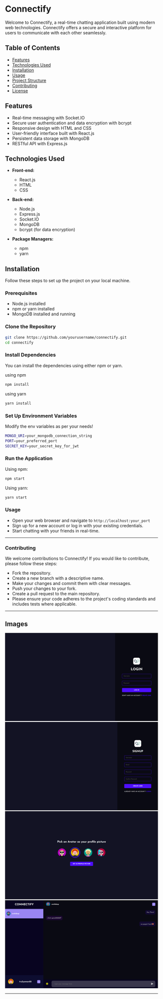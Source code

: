 # Connectify

Welcome to Connectify, a real-time chatting application built using modern web technologies. Connectify offers a secure and interactive platform for users to communicate with each other seamlessly.

## Table of Contents

- [Features](#features)
- [Technologies Used](#technologies-used)
- [Installation](#installation)
- [Usage](#usage)
- [Project Structure](#project-structure)
- [Contributing](#contributing)
- [License](#license)

## Features

- Real-time messaging with Socket.IO
- Secure user authentication and data encryption with bcrypt
- Responsive design with HTML and CSS
- User-friendly interface built with React.js
- Persistent data storage with MongoDB
- RESTful API with Express.js

## Technologies Used

- **Front-end:**
  - React.js
  - HTML
  - CSS

- **Back-end:**
  - Node.js
  - Express.js
  - Socket.IO
  - MongoDB
  - bcrypt (for data encryption)

- **Package Managers:**
  - npm
  - yarn

## Installation

Follow these steps to set up the project on your local machine.

### Prerequisites

- Node.js installed
- npm or yarn installed
- MongoDB installed and running

### Clone the Repository

```bash
git clone https://github.com/yourusername/connectify.git
cd connectify
```

### Install Dependencies
You can install the dependencies using either npm or yarn.

using npm
```bash
npm install
```

using yarn
```bash
yarn install
```

### Set Up Environment Variables
Modify the env variables as per your needs!
```bash
MONGO_URI=your_mongodb_connection_string
PORT=your_preferred_port
SECRET_KEY=your_secret_key_for_jwt
```

### Run the Application
Using npm:
```bash
npm start
```

Using yarn:
```bash
yarn start
```



### Usage
 - Open your web browser and navigate to ```http://localhost:your_port```
 - Sign up for a new account or log in with your existing credentials.
 - Start chatting with your friends in real-time.

---

### Contributing
We welcome contributions to Connectify! If you would like to contribute, please follow these steps:

 - Fork the repository.
 - Create a new branch with a descriptive name.
 - Make your changes and commit them with clear messages.
 - Push your changes to your fork.
 - Create a pull request to the main repository.
 - Please ensure your code adheres to the project's coding standards and includes tests where applicable.

 ---

 ## Images

  ![image](./public/src/assets/ScreenShots/ss_1.png)
  ![image](./public/src/assets/ScreenShots/ss_2.png)
  ![image](./public/src/assets/ScreenShots/ss_3.png)
  ![image](./public/src/assets/ScreenShots/ss_4.png)

---